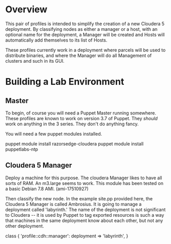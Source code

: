 # Overview

This pair of profiles is intended to simplify the creation of a new Cloudera 5 deployment.  By classifying nodes as either a manager or a host, with an optional name for the deployment, a Manager will be created and Hosts will automatically add themselves to its list of Hosts.

These profiles currently work in a deployment where parcels will be used to distribute binaries, and where the Manager will do all Management of clusters and such in its GUI.

# Building a Lab Environment

## Master

To begin, of course you will need a Puppet Master running somewhere.  These profiles are known to work on version 3.7 of Puppet.  They *should* work on anything in the 3 series.  They don't do anything fancy.

You will need a few puppet modules installed.

  puppet module install razorsedge-cloudera
  puppet module install puppetlabs-ntp

## Cloudera 5 Manager

Deploy a machine for this purpose.  The cloudera Manager likes to have all sorts of RAM.  An m3.large seems to work.  This module has been tested on a basic Debian 7.8 AMI.  (ami-17510927)

Then classify the new node.  In the example site.pp provided here, the Cloudera 5 Manager is called Ambrosius.  It is going to manage a deployment called 'labyrinth.'  The name of the deployment is not significant to Cloudera -- it is used by Puppet to tag exported resources is such a way that machines in the same deployment know about each other, but not any other deployment.

  class { 'profile::cdh::manager':
    deployment => 'labyrinth',
  }

